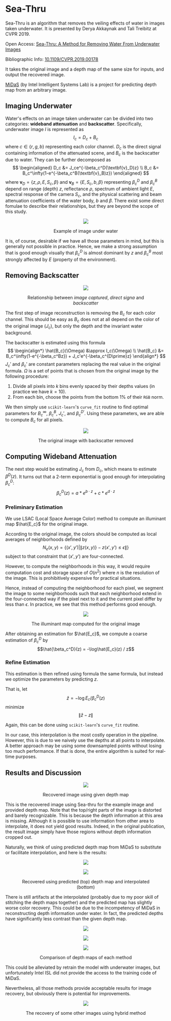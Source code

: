 # Sea-Thru

Sea-Thru is an algorithm that removes the veiling effects of water in images taken underwater. It is presented by Derya Akkaynak and Tali Treibitz at CVPR 2019.

Open Access: [Sea-Thru: A Method for Removing Water From Underwater Images](https://openaccess.thecvf.com/content_CVPR_2019/papers/Akkaynak_Sea-Thru_A_Method_for_Removing_Water_From_Underwater_Images_CVPR_2019_paper.pdf)

Bibliographic Info: [10.1109/CVPR.2019.00178](https://doi.org/10.1109/CVPR.2019.00178)

It takes the original image and a depth map of the same size for inputs, and output the recovered image. 

[MiDaS](https://github.com/isl-org/MiDaS) (by Intel Intelligent Systems Lab) is a project for predicting depth map from an arbitrary image.

## Imaging Underwater
Water's effects on an image taken underwater can be divided into two categories: **wideband attenuation** and **backscatter**. Specifically, underwater image $I$ is represented as 
$$I_c = D_c + B_c$$ 
where $c\in \{r,g,b\}$ representing each color channel. $D_c$ is the direct signal containing information of the attenuated scene, and $B_c$ is the backscatter due to water. They can be further decomposed as 
$$
\begin{aligned}
  D_c &= J_ce^{-\beta_c^D(\textbf{v}_D)z} \\
  B_c &= B_c^\infty(1-e^{-\beta_c^B(\textbf{v}_B)z})
\end{aligned}
$$
where $\textbf{v}_D = \{z, \rho, E, S_c, \beta\}$ and $\textbf{v}_B = \{E, S_c, b, \beta\}$ representing $\beta_c^D$ and $\beta_c^B$ depend on range (depth) $z$, reflectance $\rho$, spectrum of ambient light $E$, spectral response of the camera $S_c$, and the physical scattering and beam attenuation coefficients of the water body, $b$ and $\beta$. There exist some direct fomulae to describe their relationships, but they are beyond the scope of this study.

<figure>

<p align="center">
  <img src="img/4910.jpg" />
</p>

<figcaption align = "center">Example of image under water</figcaption>

</figure>

It is, of course, desirable if we have all those parameters in mind, but this is generally not possible in practice. Hence, we make a strong assumption that is good enough visually that $\beta_c^D$ is almost dominant by $z$ and $\beta_c^B$ most strongly affected by $E$ (property of the environment).

## Removing Backscatter
<figure>

<p align="center">
  <img src="img/IDB.png" />
</p>

<figcaption align = "center">Relationship between <i>image captured</i>, <i>direct signa</i> and <i>backscatter</i></figcaption>

</figure>

The first step of image reconstruction is removing the $B_c$ for each color channel. This should be easy as $B_c$ does not at all depend on the color of the original image ($J_c$), but only the depth and the invariant water background.

The backscatter is estimated using this formula
$$
\begin{align*}
\hat{B_c}(\Omega) &\approx I_c(\Omega) \\
\hat{B_c} &= B_c^\infty(1-e^{-\beta_c^Bz}) + J_c'e^{-\beta_c^{D\prime}z} 
\end{align*}
$$
$J_c'$ and $\beta_c'$ are constant parameters replacing the real value in the original formula. $\Omega$ is a set of points that is chosen from the original image by the following procedure:

1. Divide all pixels into $k$ bins evenly spaced by their depths values (in practice we have $k=10$).
1. From each bin, choose the points from the bottom $1\%$ of their `RGB` norm.

We then simply use `scikit-learn`'s `curve_fit` routine to find optimal parameters for $B_c^\infty$, $\beta_c^B$, $J_c'$, and $\beta_c^{D\prime}$. Using these parameters, we are able to compute $B_c$ for all pixels.

<figure>

<p align="center">
  <img src="img/4910_predict_direct_signal.png" />
</p>

<figcaption align = "center">The original image with backscatter removed</figcaption>

</figure>

## Computing Wideband Attenuation
The next step would be estimating $J_c$ from $D_c$, which means to estimate $\beta^D(z)$. It turns out that a 2-term exponential is good enough for interpolating $\beta_c^D$:
$$\beta_c^D(z) = a * e^{b\cdot z} + c * e^{d\cdot z}$$

### Preliminary Estimation
We use LSAC (Local Space Average Color) method to compute an illuminant map $\hat{E_c}$ for the original image.

According to the original image, the colors should be computed as local averages of neighborhoods defined by 
$$N_e(x,y) = \{(x',y')| \|z(x,y)\} - z(x',y')\leq \epsilon\|\}$$
subject to that constraint that $(x',y')$ are four-connected.

However, to compute the neighborhoods in this way, it would require computation cost and storage space of $O(n^2)$ where $n$ is the resolution of the image. This is prohibitively expensive for practical situations. 

Hence, instead of computing the neighborhood for each pixel, we segment the image to some neighborhoods such that each neighborhood extend in the four-connected way if the pixel next to it and the current pixel differ by less than $\epsilon$. In practice, we see that this method performs good enough.

<figure>

<p align="center">
  <img src="img/4910_predict_illuminant_map.png" />
</p>

<figcaption align = "center">The illuminant map computed for the original image</figcaption>

</figure>

After obtaining an estimation for $\hat{E_c}$, we compute a coarse estimation of $\beta_c^D$ by 
$$\hat{\beta_c^D}(z) = -\log\hat{E_c}(z) / z$$

### Refine Estimation
This estimation is then refined using formula the same formula, but instead we optimize the parameters by predicting $z$. 

That is, let 
$$\hat{z} = -\log E_c/\beta_c^D(z)$$
minimize
$$\|\hat{z} - z\|$$

Again, this can be done using `scikit-learn`'s `curve_fit` routine. 

In our case, this interpolation is the most costly operation in the pipeline. However, this is due to we naively use the depths at all points to interpolate. A better approach may be using some downsampled points without losing too much performance. If that is done, the entire algorithm is suited for real-time purposes.

## Results and Discussion
<figure>

<p align="center">
  <img src="img/4910_map_out.png" />
</p>

<figcaption align = "center">Recovered image using given depth map</figcaption>

</figure>
This is the recovered image using Sea-thru for the example image and provided depth map. Note that the top/right parts of the image is distorted and barely recognizable. This is because the depth information at this area is missing. Although it is possible to use information from other area to interpolate, it does not yield good results. Indeed, in the original publication, the result image simply have those regions without depth information cropped out. 

Naturally, we think of using predicted depth map from MiDaS to substitute or facilitate interpolation, and here is the results:

<figure>

<p align="center">
  <img src="img/4910_predict_out.png" />
</p>

<p align="center">
  <img src="img/4910_hybrid_out.png" />
</p>

<figcaption align = "center">Recovered using predicted (top) depth map and interpolated (bottom)</figcaption>

</figure>

There is still artifacts at the interpolated (probably due to my poor skill of stitching the depth maps together) and the predicted map has slightly worse color recovery. This could be due to the incompetency of MiDaS in reconstructing depth information under water. In fact, the predicted depths have significantly less contrast than the given depth map.

<figure>

<p align="center">
  <img src="img/depths_Map.png" />
</p>

<p align="center">
  <img src="img/depths_Predict.png" />
</p>

<p align="center">
  <img src="img/depths_Hybrid.png" />
</p>

<figcaption align = "center">Comparison of depth maps of each method</figcaption>

</figure>

This could be alleviated by retrain the model with underwater images, but unfortunately Intel ISL did not provide the access to the training code of MiDaS.

Nevertheless, all those methods provide acceptable results for image recovery, but obviously there is potential for improvements.


<figure>

<p align="center">
  <img src="img/grid.png" />
</p>

<figcaption align = "center">The recovery of some other images using hybrid method</figcaption>

</figure>



